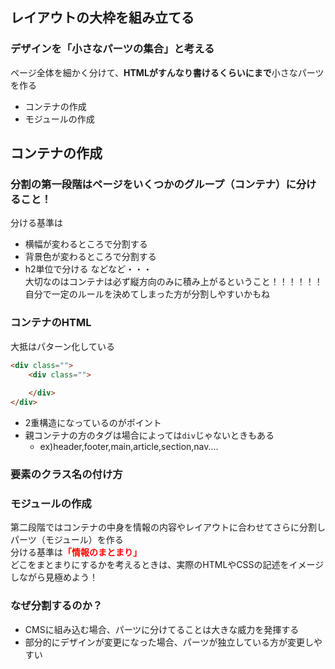 ## レイアウトの大枠を組み立てる
### デザインを「小さなパーツの集合」と考える
ページ全体を細かく分けて、<b>HTMLがすんなり書けるくらいにまで</b>小さなパーツを作る
- コンテナの作成
- モジュールの作成

## コンテナの作成
### 分割の第一段階はページをいくつかのグループ（コンテナ）に分けること！  
分ける基準は
- 横幅が変わるところで分割する
- 背景色が変わるところで分割する
- h2単位で分ける
などなど・・・  
大切なのはコンテナは必ず縦方向のみに積み上がるということ！！！！！！  
自分で一定のルールを決めてしまった方が分割しやすいかもね

### コンテナのHTML
大抵はパターン化している
```html
<div class="">
    <div class="">
        
    </div>
</div>
```
- 2重構造になっているのがポイント
- 親コンテナの方のタグは場合によっては`div`じゃないときもある
  - ex)header,footer,main,article,section,nav....

### 要素のクラス名の付け方


### モジュールの作成
第二段階ではコンテナの中身を情報の内容やレイアウトに合わせてさらに分割しパーツ（モジュール）を作る  
分ける基準は<b><font color="red">「情報のまとまり」</font></b>  
どこをまとまりにするかを考えるときは、実際のHTMLやCSSの記述をイメージしながら見極めよう！

### なぜ分割するのか？
- CMSに組み込む場合、パーツに分けてることは大きな威力を発揮する
- 部分的にデザインが変更になった場合、パーツが独立している方が変更しやすい
